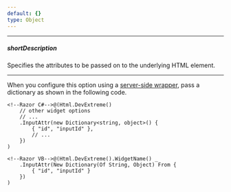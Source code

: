 ```yaml
---
default: {}
type: Object
---
```

---
##### shortDescription
Specifies the attributes to be passed on to the underlying HTML element.

---
When you configure this option using a [server-side wrapper](/concepts/35%20ASP.NET%20MVC%20Wrappers/20%20Fundamentals '/Documentation/Guide/ASP.NET_MVC_Wrappers/Fundamentals/'), pass a dictionary as shown in the following code.

    <!--Razor C#-->@(Html.DevExtreme()
        // other widget options
        // ...
        .InputAttr(new Dictionary<string, object>() {
            { "id", "inputId" },
            // ...
        })
    )

    <!--Razor VB-->@(Html.DevExtreme().WidgetName() _
        .InputAttr(New Dictionary(Of String, Object) From {
            { "id", "inputId" }
        })
    )